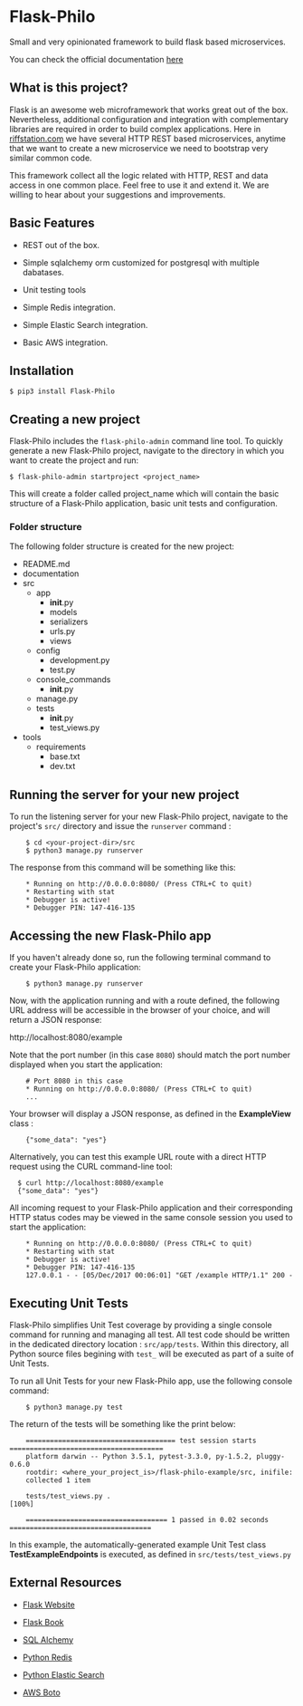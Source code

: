 # Flask-Philo

Small and very opinionated framework to build flask based microservices.

You can check the official documentation [here](http://flask-philo.readthedocs.io/en/latest/)


## What is this project?

Flask is an awesome web microframework that works great out of the box. Nevertheless,
additional configuration and integration with complementary libraries are required
in order to build complex applications. Here in [riffstation.com](https://play.riffstation.com) we have several
HTTP REST based microservices, anytime that we want to create a new microservice we need to bootstrap
very similar common code.

This framework collect all the logic related with HTTP, REST and data access in one common place.
Feel free to use it and extend it. We are willing to hear about your suggestions and improvements.



## Basic Features

* REST out of the box.

* Simple sqlalchemy orm customized for postgresql with multiple dabatases.

* Unit testing tools

* Simple Redis integration.

* Simple Elastic Search integration.

* Basic AWS integration.



## Installation

```
$ pip3 install Flask-Philo
```




## Creating a new project
Flask-Philo includes the `flask-philo-admin` command line tool.
To quickly generate a new Flask-Philo project, navigate to the directory in which you want to create
the project and run:

```
$ flask-philo-admin startproject <project_name>
```

This will create a folder called project_name which will contain the basic structure of a Flask-Philo application,
basic unit tests and configuration.



### Folder structure

The following folder structure is created for the new project:

* README.md
* documentation
* src
    * app
        * __init__.py
        * models
        * serializers
        * urls.py
        * views
    * config
        * development.py
        * test.py
    * console_commands
        * __init__.py
    * manage.py
    * tests
        * __init__.py
        * test_views.py
* tools
    * requirements
        * base.txt
        * dev.txt


## Running the server for your new project

To run the listening server for your new Flask-Philo project, navigate to the project's ``src/`` directory and issue the ``runserver`` command :

```
    $ cd <your-project-dir>/src
    $ python3 manage.py runserver
```

The response from this command will be something like this:

```
    * Running on http://0.0.0.0:8080/ (Press CTRL+C to quit)
    * Restarting with stat
    * Debugger is active!
    * Debugger PIN: 147-416-135
```


## Accessing the new Flask-Philo app

If you haven't already done so, run the following terminal command to create your Flask-Philo application:

```
    $ python3 manage.py runserver
```


Now, with the application running and with a route defined, the following URL address will be accessible in the browser of your choice, and will return a JSON response:

http://localhost:8080/example

Note that the port number (in this case ``8080``) should match the port number displayed when you start the application:

```
    # Port 8080 in this case
    * Running on http://0.0.0.0:8080/ (Press CTRL+C to quit)
    ...
```

Your browser will display a JSON response, as defined in the **ExampleView** class :

```
    {"some_data": "yes"}
```


Alternatively, you can test this example URL route with a direct HTTP request using the CURL command-line tool:

```
  $ curl http://localhost:8080/example
  {"some_data": "yes"}
```


All incoming request to your Flask-Philo application and their corresponding HTTP status codes may be viewed in the same console session you used to start the application:

```
    * Running on http://0.0.0.0:8080/ (Press CTRL+C to quit)
    * Restarting with stat
    * Debugger is active!
    * Debugger PIN: 147-416-135
    127.0.0.1 - - [05/Dec/2017 00:06:01] "GET /example HTTP/1.1" 200 -
```



## Executing Unit Tests

Flask-Philo simplifies Unit Test coverage by providing a single console command for running and managing all test. All test code should be written in the dedicated directory location : ``src/app/tests``. Within this directory, all Python source files begining with ``test_`` will be executed as part of a suite of Unit Tests.

To run all Unit Tests for your new Flask-Philo app, use the following console command:

```
    $ python3 manage.py test
```


The return of the tests will be something like the print below:


```
    ===================================== test session starts ======================================
    platform darwin -- Python 3.5.1, pytest-3.3.0, py-1.5.2, pluggy-0.6.0
    rootdir: <where_your_project_is>/flask-philo-example/src, inifile:
    collected 1 item

    tests/test_views.py .                                                                    [100%]

    =================================== 1 passed in 0.02 seconds ===================================
```


In this example, the automatically-generated example Unit Test class **TestExampleEndpoints** is executed, as defined in ``src/tests/test_views.py``








## External Resources

* [Flask Website](http://flask.pocoo.org/)

* [Flask Book](http://flaskbook.com/)

* [SQL Alchemy](http://www.sqlalchemy.org/)

* [Python Redis](https://pypi.python.org/pypi/redis/2.10.3)

* [Python Elastic Search](https://www.elastic.co/guide/en/elasticsearch/client/python-api/current/index.html)

* [AWS Boto](https://pypi.python.org/pypi/boto3)
